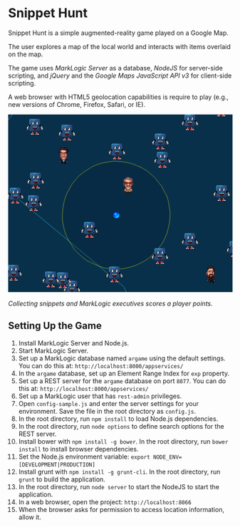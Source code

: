 # Snippet Hunt

Snippet Hunt is a simple augmented-reality game played on a Google Map.

The user explores a map of the local world and interacts with items
overlaid on the map.

The game uses *MarkLogic Server* as a database, *NodeJS* for server-side
scripting, and *jQuery* and the *Google Maps JavaScript API v3* for client-side
scripting.

A web browser with HTML5 geolocation capabilities is require to play (e.g., new
versions of Chrome, Firefox, Safari, or IE).

<img src="https://raw.githubusercontent.com/wooldridge/snippet-hunt/master/src/images/player-snippet-map.png" alt="Snippet Hunt" style="width: 538px;"/>

<em>Collecting snippets and MarkLogic executives scores a player points.</em>

## Setting Up the Game

1. Install MarkLogic Server and Node.js.
2. Start MarkLogic Server.
3. Set up a MarkLogic database named `argame` using the default settings. You
   can do this at: `http://localhost:8000/appservices/`
4. In the `argame` database, set up an Element Range Index for `exp` property.
5. Set up a REST server for the `argame` database on port `8077`. You can do
   this at: `http://localhost:8000/appservices/`
6. Set up a MarkLogic user that has `rest-admin` privileges.
7. Open `config-sample.js` and enter the server settings for your environment.
   Save the file in the root directory as `config.js`.
8. In the root directory, run `npm install` to load Node.js dependencies.
9. In the root directory, run `node options` to define search options for
   the REST server.
10. Install bower with `npm install -g bower`. In the root directory, run `bower
   install` to install browser dependencies.
11. Set the Node.js environment variable:
    `export NODE_ENV=[DEVELOPMENT|PRODUCTION]`
12. Install grunt with `npm install -g grunt-cli`. In the root directory, run
   `grunt` to build the application.
13. In the root directory, run `node server` to start the NodeJS to start the
    application.
14. In a web browser, open the project: `http://localhost:8066`
15. When the browser asks for permission to access location information, allow
    it.
